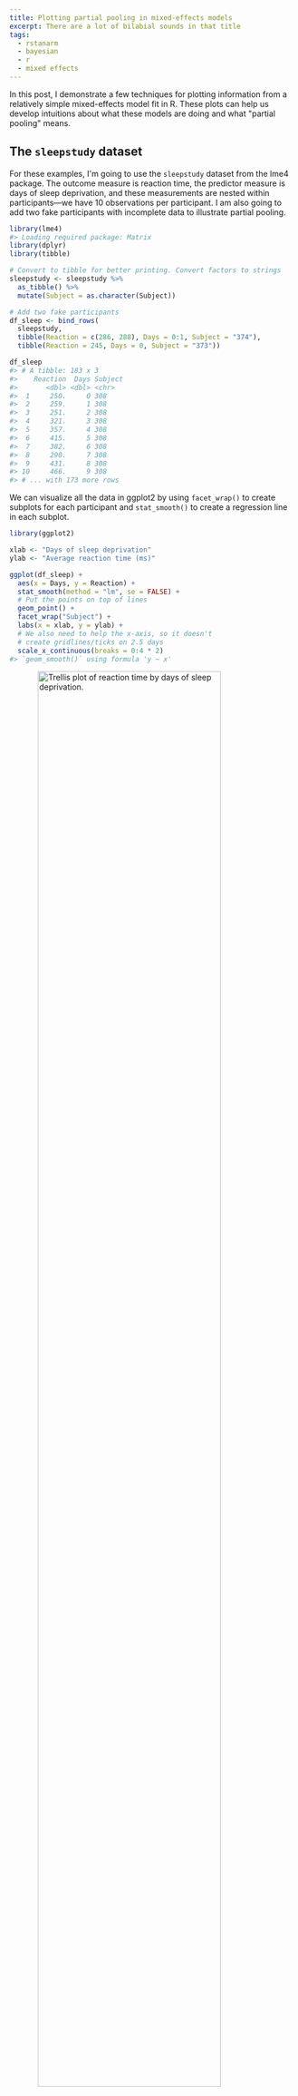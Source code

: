 ```yaml
---
title: Plotting partial pooling in mixed-effects models
excerpt: There are a lot of bilabial sounds in that title
tags:
  - rstanarm
  - bayesian
  - r
  - mixed effects
---
```




In this post, I demonstrate a few techniques for plotting information from a
relatively simple mixed-effects model fit in R. These plots can help us develop 
intuitions about what these models are doing and what "partial pooling" means.


## The `sleepstudy` dataset

For these examples, I'm going to use the `sleepstudy` dataset from the lme4
package. The outcome measure is reaction time, the predictor measure is days of
sleep deprivation, and these measurements are nested within participants—we
have 10 observations per participant. I am also going to add two fake
participants with incomplete data to illustrate partial pooling.


```r
library(lme4)
#> Loading required package: Matrix
library(dplyr)
library(tibble)

# Convert to tibble for better printing. Convert factors to strings
sleepstudy <- sleepstudy %>% 
  as_tibble() %>% 
  mutate(Subject = as.character(Subject))

# Add two fake participants
df_sleep <- bind_rows(
  sleepstudy,
  tibble(Reaction = c(286, 288), Days = 0:1, Subject = "374"),
  tibble(Reaction = 245, Days = 0, Subject = "373"))

df_sleep
#> # A tibble: 183 x 3
#>    Reaction  Days Subject
#>       <dbl> <dbl> <chr>  
#>  1     250.     0 308    
#>  2     259.     1 308    
#>  3     251.     2 308    
#>  4     321.     3 308    
#>  5     357.     4 308    
#>  6     415.     5 308    
#>  7     382.     6 308    
#>  8     290.     7 308    
#>  9     431.     8 308    
#> 10     466.     9 308    
#> # ... with 173 more rows
```

We can visualize all the data in ggplot2 by using `facet_wrap()` to create
subplots for each participant and `stat_smooth()` to create a regression line
in each subplot.


```r
library(ggplot2)

xlab <- "Days of sleep deprivation"
ylab <- "Average reaction time (ms)"

ggplot(df_sleep) + 
  aes(x = Days, y = Reaction) + 
  stat_smooth(method = "lm", se = FALSE) +
  # Put the points on top of lines
  geom_point() +
  facet_wrap("Subject") +
  labs(x = xlab, y = ylab) + 
  # We also need to help the x-axis, so it doesn't 
  # create gridlines/ticks on 2.5 days
  scale_x_continuous(breaks = 0:4 * 2)
#> `geom_smooth()` using formula 'y ~ x'
```

<img src="/figs/2017-06-22-plotting-partial-pooling-in-mixed-effects-models/facet-plot-1.png" title="Trellis plot of reaction time by days of sleep deprivation." alt="Trellis plot of reaction time by days of sleep deprivation." width="80%" style="display: block; margin: auto;" />

By the way, ggplot2 doesn't draw the regression lines outside of the range of
the data unless we set `fullrange = TRUE`. That's a helpful feature for 374!


**Update: Douglas Bates did it first.** Someone sent me a link to [a slide deck by 
Douglas Bates](http://lme4.r-forge.r-project.org/slides/2011-03-16-Amsterdam/2Longitudinal.pdf), 
lead author of the lme4 package, where he has some plots just like the ones I demo 
in this post. He uses the `sleepstudy` dataset too---it's his R package and his 
teaching dataset, after all---so the similarities are uncanny but accidental. 
Origin of this post: I was [asked on twitter](https://twitter.com/tcarpenter216/status/870746903889170432) 
how to make a facet plot of a mixed effects model, [wrote up a quick 
demo](http://rpubs.com/tjmahr/ggplot2-lme4-facet-plot) using the convenient 
`sleepstudy` dataset, and then fleshed that demo into a tutorial. By using his 
teaching dataset to illustrate some partial pooling concepts, I ended up 
recreating some of his work on accident. :grimacing: [_Sept. 14, 2017_] 
{: .notice--info}

## Complete pooling and no pooling models

Each one of these panels plotted above shows an independently estimated
regression line. This approach to fitting a separate line for each participant
is sometimes called the **no pooling** model because none of the information
from different participants is combined or _pooled_ together.

We fit a separate line for each cluster of data, unaware
that any of the other participants exist. The `lmList()` function in `lme4`
automates this process.


```r
df_no_pooling <- lmList(Reaction ~ Days | Subject, df_sleep) %>% 
  coef() %>% 
  # Subject IDs are stored as row-names. Make them an explicit column
  rownames_to_column("Subject") %>% 
  rename(Intercept = `(Intercept)`, Slope_Days = Days) %>% 
  add_column(Model = "No pooling") %>% 
  # Remove the participant who only had one data-point
  filter(Subject != "373")

head(df_no_pooling)
#>   Subject Intercept Slope_Days      Model
#> 1     308  244.1927  21.764702 No pooling
#> 2     309  205.0549   2.261785 No pooling
#> 3     310  203.4842   6.114899 No pooling
#> 4     330  289.6851   3.008073 No pooling
#> 5     331  285.7390   5.266019 No pooling
#> 6     332  264.2516   9.566768 No pooling
```

In contrast, we might consider a **complete pooling** model where all the
information from the participants is combined together. We fit a single line for
the combined data set, unaware that the data came from different participants.


```r
# Fit a model on all the data pooled together
m_pooled <- lm(Reaction ~ Days, df_sleep) 

# Repeat the intercept and slope terms for each participant
df_pooled <- tibble(
  Model = "Complete pooling",
  Subject = unique(df_sleep$Subject),
  Intercept = coef(m_pooled)[1], 
  Slope_Days = coef(m_pooled)[2]
)

head(df_pooled)
#> # A tibble: 6 x 4
#>   Model            Subject Intercept Slope_Days
#>   <chr>            <chr>       <dbl>      <dbl>
#> 1 Complete pooling 308          252.       10.3
#> 2 Complete pooling 309          252.       10.3
#> 3 Complete pooling 310          252.       10.3
#> 4 Complete pooling 330          252.       10.3
#> 5 Complete pooling 331          252.       10.3
#> 6 Complete pooling 332          252.       10.3
```

We can compare these two approaches. Instead of calculating the regression lines
with `stat_smooth()`, we can use  `geom_abline()` to draw the lines from our 
dataframe of intercept and slope parameters.


```r
# Join the raw data so we can use plot the points and the lines.
df_models <- bind_rows(df_pooled, df_no_pooling) %>% 
  left_join(df_sleep, by = "Subject")

p_model_comparison <- ggplot(df_models) + 
  aes(x = Days, y = Reaction) + 
  # Set the color mapping in this layer so the points don't get a color
  geom_abline(
    aes(intercept = Intercept, slope = Slope_Days, color = Model),
    size = .75
  ) + 
  geom_point() +
  facet_wrap("Subject") +
  labs(x = xlab, y = ylab) + 
  scale_x_continuous(breaks = 0:4 * 2) + 
  # Fix the color palette 
  scale_color_brewer(palette = "Dark2") + 
  theme(legend.position = "top", legend.justification = "left")

p_model_comparison
```

<img src="/figs/2017-06-22-plotting-partial-pooling-in-mixed-effects-models/pooling-vs-no-pooling-1.png" title="Same trellis plot as above but with two regression lines per subplot to compare the two models." alt="Same trellis plot as above but with two regression lines per subplot to compare the two models." width="80%" style="display: block; margin: auto;" />

If we stare at this plot, a few things become apparent. The complete pooling 
model estimates a single line, and we see that same line drawn on every facet. 
One advantage is that the model can make a guess about the line for 373 who only
has one observation. That model looks pretty terrible elsewhere&mdash;309, 310,
etc.&mdash;because nobody is perfectly average. In contrast, the no pooling model can
follow the data, fitting the sharp trend upwards in 308 and even capturing the
negative slope in 335.

(Here's a fun question: Which approach has the better guess for 374's line?)

The no pooling model cannot make a guess about 373. In [_Statistical
Rethinking_](http://xcelab.net/rm/statistical-rethinking/), McElreath says these 
models have amnesia 😯:

> Many statistical models also have anterograde amnesia. As the models move from
> one cluster—individual, group, location—in the data to another, estimating
> parameters for each cluster, they forget everything about the previous
> clusters. They behave this way, because the assumptions force them to. Any of
> the models from previous chapters that used dummy variables to handle
> categories are programmed for amnesia. These models implicitly assume that
> nothing learned about any one category informs estimates for the other
> categories—the parameters are independent of one another and learn from
> completely separate portions of the data. This would be like forgetting you
> had ever been in a café, each time you go to a new café. Cafés do differ, but
> they are also alike.

Once the no pooling model draws the line for 372, and it completely forgets
everything it has seen and moves on to 373. It has to skip 373 because it cannot
estimate a line from a single point, and it moves on.



## Improving estimates with a mixed-effects model

We can do better with mixed-effects models. In these models, we pool information
from all the lines together to improve our estimates of each individual line.
This approach is sometimes called **partial pooling**. In particular, after
seeing the 18 trend lines for the participants with complete data, we can make
an informed guess about the trend lines for the two participants with incomplete
data.

We can fit a classical mixed-effects model with the lme4 package:


```r
m <- lmer(Reaction ~ 1 + Days + (1 + Days | Subject), df_sleep)
arm::display(m)
#> lmer(formula = Reaction ~ 1 + Days + (1 + Days | Subject), data = df_sleep)
#>             coef.est coef.se
#> (Intercept) 252.54     6.43 
#> Days         10.45     1.54 
#> 
#> Error terms:
#>  Groups   Name        Std.Dev. Corr 
#>  Subject  (Intercept) 24.14         
#>           Days         5.92    0.07 
#>  Residual             25.48         
#> ---
#> number of obs: 183, groups: Subject, 20
#> AIC = 1783.4, DIC = 1787.8
#> deviance = 1779.6
```

The first two `coef.est` items are the "fixed effects" estimates; they reflect
the average intercept and slope parameters. For this example, the values are 
practically the same as the complete-pooling estimates. This model assumes that 
each participant's individual intercept and slope parameters are deviations 
from this average, and these random deviations drawn from a distribution of 
possible intercept and slope parameters. These are "randomly varying" or "random
effects". The information in the `Error terms` area describes the distribution 
of the effects. Because we have both fixed and random effects, 
we have a "mixed-effects" model. Hence the name.

To visualize these estimates, we extract each participant's intercept and slope
using `coef()`.


```r
# Make a dataframe with the fitted effects
df_partial_pooling <- coef(m)[["Subject"]] %>% 
  rownames_to_column("Subject") %>% 
  as_tibble() %>% 
  rename(Intercept = `(Intercept)`, Slope_Days = Days) %>% 
  add_column(Model = "Partial pooling")

head(df_partial_pooling)
#> # A tibble: 6 x 4
#>   Subject Intercept Slope_Days Model          
#>   <chr>       <dbl>      <dbl> <chr>          
#> 1 308          254.      19.6  Partial pooling
#> 2 309          212.       1.73 Partial pooling
#> 3 310          213.       4.91 Partial pooling
#> 4 330          275.       5.64 Partial pooling
#> 5 331          274.       7.39 Partial pooling
#> 6 332          261.      10.2  Partial pooling
```

Update the previous plot with a dataframe of all three models' estimates.


```r
df_models <- bind_rows(df_pooled, df_no_pooling, df_partial_pooling) %>% 
  left_join(df_sleep, by = "Subject")

# Replace the data-set of the last plot
p_model_comparison %+% df_models
```

<img src="/figs/2017-06-22-plotting-partial-pooling-in-mixed-effects-models/partial-pooling-vs-others-1.png" title="Update of previous plot with partially pooled regression lines added." alt="Update of previous plot with partially pooled regression lines added." width="80%" style="display: block; margin: auto;" />

Most of the time, the no pooling and partial pooling lines are on top of each
other. But when the two differ, it's because the partial pooling model's line is
pulled slightly towards the complete-pooling line.

We can appreciate the differences by zooming in on some participants.


```r
df_zoom <- df_models %>% 
  filter(Subject %in% c("335", "350", "373", "374"))

p_model_comparison %+% df_zoom
```

<img src="/figs/2017-06-22-plotting-partial-pooling-in-mixed-effects-models/zoomed-in-partial-pooling-1.png" title="Trellis plot of four participants to highlight the fine differences among the regression lines." alt="Trellis plot of four participants to highlight the fine differences among the regression lines." width="80%" style="display: block; margin: auto;" />

The negative line for 335 from the no pooling model gets a flatter slope in the 
partial pooling model. The model knows that negative trends are rather unlikely,
so the it hedges its bets and pulls that line towards the group average. 
Something similar happens with 350 where a sharp slope is slightly attenuated. 
For the participants with incomplete data, the partial pooling model is much
more like the complete pooling model. The complete pooling and the partial
pooling lines are basically parallel&mdash;i.e, they have the same slope. That's a
reasonable guess given so little information.


## It's shrinkage

The partial pooling model pulls more extreme estimates towards an overall 
average. We can visualize this effect by plotting a scatterplot of intercept and
slope parameters from each model and connecting estimates for the same
participant.


```r
# Also visualize the point for the fixed effects
df_fixef <- tibble(
  Model = "Partial pooling (average)",
  Intercept = fixef(m)[1],
  Slope_Days = fixef(m)[2]
)

# Complete pooling / fixed effects are center of gravity in the plot
df_gravity <- df_pooled %>% 
  distinct(Model, Intercept, Slope_Days) %>% 
  bind_rows(df_fixef)
df_gravity
#> # A tibble: 2 x 3
#>   Model                     Intercept Slope_Days
#>   <chr>                         <dbl>      <dbl>
#> 1 Complete pooling               252.       10.3
#> 2 Partial pooling (average)      253.       10.5

df_pulled <- bind_rows(df_no_pooling, df_partial_pooling)

ggplot(df_pulled) + 
  aes(x = Intercept, y = Slope_Days, color = Model) + 
  geom_point(size = 2) + 
  geom_point(data = df_gravity, size = 5) + 
  # Draw an arrow connecting the observations between models
  geom_path(
    aes(group = Subject, color = NULL), 
    arrow = arrow(length = unit(.02, "npc"))
  ) + 
  # Use ggrepel to jitter the labels away from the points
  ggrepel::geom_text_repel(
    aes(label = Subject, color = NULL), 
    data = df_no_pooling
  ) + 
  # Don't forget 373
  ggrepel::geom_text_repel(
    aes(label = Subject, color = NULL), 
    data = filter(df_partial_pooling, Subject == "373")
  ) + 
  theme(legend.position = "bottom", legend.justification = "left") + 
  ggtitle("Pooling of regression parameters") + 
  xlab("Intercept estimate") + 
  ylab("Slope estimate") + 
  scale_color_brewer(palette = "Dark2") 
```

<img src="/figs/2017-06-22-plotting-partial-pooling-in-mixed-effects-models/shrinkage-plot-1.png" title="Scatterplot of the model parameters showing how estimates from the no pooling model are pulled towards the completely pooled value." alt="Scatterplot of the model parameters showing how estimates from the no pooling model are pulled towards the completely pooled value." width="80%" style="display: block; margin: auto;" />

The average intercept and slope act like a center of gravity, pulling values
parameter estimates towards it. Hmm, maybe gravity is not quite the right
analogy, because the pull is greater for more extreme values. The lines near
that center point are very short; they get adjusted very little. The
lines in general get longer as we move away from the complete pooling
estimate. The fewer the observations in a cluster (here, participants), the more
information is borrowed from other clusters, and the greater the pull towards
the average estimate. Participant 373 had one observation, so their slope
estimate is the average. Likewise, 374 had only two observations, so they get
pulled the farthest and receive a slope estimate near the overall average.

This effect is sometimes called _shrinkage_, because more extreme values
shrinkage are pulled towards a more reasonable, more average value. In [the lme4
book](http://lme4.r-forge.r-project.org/), Douglas Bates provides an alternative 
to _shrinkage_:

> The term "shrinkage" may have negative connotations. John Tukey preferred to
> refer to the process as the estimates for individual subjects "borrowing
> strength" from each other. This is a fundamental difference in the models
> underlying mixed-effects models versus strictly fixed effects models. In a
> mixed-effects model we assume that the levels of a grouping factor are a
> selection from a population and, as a result, can be expected to share
> characteristics to some degree. Consequently, the predictions from a
> mixed-effects model are attenuated relative to those from strictly
> fixed-effects models.

Shrinkage, borrowing strength 💪 ... Another term would also
be *regularization* if we think about how the model avoids overfitting by the
taming extreme estimates.

**This feature is why I use mixed effects models in my work.** If I have a 
speech discrimination experiment and I want to describe a child's speech 
perception ability, I am going to use the partially pooled, shrunken, 
strength-borrowing, regularized, model-derived estimate of their ability, 
because it uses more information. It's that simple to me. Other disciplines
might highlight other reasons to use these models, but for me, it's partially
pooling information that's the most attractive feature.



## A topographic map of parameters

For the next visualization, we are going to visualize the distribution of 
randomly varying effects. Honestly, I am partly including it just so that I
have a working ggplot2 version of how to make this plot online. It's not a 
routine visualization, but it reveals a little more about where estimates are 
being pulled towards.

I already remarked that the model estimates a distribution of intercept and 
slope effects. We know where the center of that distribution is: It's the fixed 
effects estimate, the center of gravity in the last plot. What the model also 
needs to estimate is the variability/spread of values around that center. Also,
intercepts and slopes might be correlated: Maybe the effect of an additional day
on reaction time is diminished for participants who are slower to respond in
general. So, the model also estimates the correlation of those effects too.

Imagine that the last plot is a landscape, and fixed effects point is the peak 
of a hill. What were are going to do is draw a topographic map with contour 
lines to show different elevation regions on that hill.

First, we need to extract the covariance matrix estimated by the model.


```r
# Extract the matrix
cov_mat <- VarCorr(m)[["Subject"]]

# Strip off some details so that just the useful part is printed
attr(cov_mat, "stddev") <- NULL
attr(cov_mat, "correlation") <- NULL
cov_mat
#>             (Intercept)      Days
#> (Intercept)  582.717345  9.897673
#> Days           9.897673 35.033088
```

The `ellipse()` function takes a covariance matrix, a center value, and
quantile/confidence level and returns the points from an oval around the center
at the given confidence level. We create five ellipses for different 
quantile levels.


```r
library(ellipse)
#> 
#> Attaching package: 'ellipse'
#> The following object is masked from 'package:graphics':
#> 
#>     pairs

# Helper function to make a data-frame of ellipse points that 
# includes the level as a column
make_ellipse <- function(cov_mat, center, level) {
  ellipse(cov_mat, centre = center, level = level) %>%
    as.data.frame() %>%
    add_column(level = level) %>% 
    as_tibble()
}

center <- fixef(m)
levels <- c(.1, .3, .5, .7, .9)

# Create an ellipse dataframe for each of the levels defined 
# above and combine them
df_ellipse <- levels %>%
  purrr::map_df(~ make_ellipse(cov_mat, center, level = .x)) %>% 
  rename(Intercept = `(Intercept)`, Slope_Days = Days)

df_ellipse
#> # A tibble: 500 x 3
#>    Intercept Slope_Days level
#>        <dbl>      <dbl> <dbl>
#>  1      261.       12.4   0.1
#>  2      260.       12.6   0.1
#>  3      260.       12.7   0.1
#>  4      259.       12.8   0.1
#>  5      258.       12.8   0.1
#>  6      258.       12.9   0.1
#>  7      257.       13.0   0.1
#>  8      257.       13.0   0.1
#>  9      256.       13.1   0.1
#> 10      255.       13.1   0.1
#> # ... with 490 more rows
```

Then we add them onto our previous plot.


```r
ggplot(df_pulled) + 
  aes(x = Intercept, y = Slope_Days, color = Model) + 
  # Draw contour lines from the distribution of effects
  geom_path(
    aes(group = level, color = NULL), 
    data = df_ellipse, 
    linetype = "dashed", 
    color = "grey40"
  ) + 
  geom_point(data = df_gravity, size = 5) + 
  geom_point(size = 2) + 
  geom_path(
    aes(group = Subject, color = NULL), 
    arrow = arrow(length = unit(.02, "npc"))
  ) + 
  theme(legend.position = "bottom", legend.justification = "left") + 
  ggtitle("Topographic map of regression parameters") + 
  xlab("Intercept estimate") + 
  ylab("Slope estimate") + 
  scale_color_brewer(palette = "Dark2") 
```

<img src="/figs/2017-06-22-plotting-partial-pooling-in-mixed-effects-models/topgraphic-map-1-1.png" title="The scatterplot of shrinkage of regression parameters updated with contour lines to show different confidence regions." alt="The scatterplot of shrinkage of regression parameters updated with contour lines to show different confidence regions." width="80%" style="display: block; margin: auto;" />

The ellipses provide a little more information about where the estimates are 
being pulled. Even if some of the points are not being pulled directly towards 
the center of gravity, nearly all of them are being pulled into a higher
confidence region.

There are a few tweaks we might consider for this plot. I don't think the ovals 
need to be contained in the plot. The points are more important, and the 
plotting boundaries should be set with respect to the points. We can redefine 
the limits by using `coord_cartesian()`. (Your aesthetic preferences may differ.
That's fine.)


```r
last_plot() +
  coord_cartesian(
    xlim = range(df_pulled$Intercept), 
    ylim = range(df_pulled$Slope_Days),
    expand = TRUE
  ) 
```

<img src="/figs/2017-06-22-plotting-partial-pooling-in-mixed-effects-models/topographic-map-2-1.png" title="Tweak of the above plot to cut off some of the ellipses so the focus is on the data." alt="Tweak of the above plot to cut off some of the ellipses so the focus is on the data." width="80%" style="display: block; margin: auto;" />

To go all out 😎, let's also label the contours with the
confidence levels. I see that the lower left area is relatively free of points,
so I can place the labels there. I filter down to just the ellipse points in the
bottom 25% of *x* and *y* values. That will keep points in that lower left
quadrant. Then I find the (*x*, *y*) point with the farthest distance from the
center as the location for my label. I make it sound so easy but it took a lot
of trial and error (including an an attempt to use cosines).


```r
# Euclidean distance
contour_dist <- function(xs, ys, center_x, center_y) {
  x_diff <- (center_x - xs) ^ 2
  y_diff <- (center_y - ys) ^ 2
  sqrt(x_diff + y_diff)
}

# Find the point to label in each ellipse.
df_label_locations <- df_ellipse %>% 
  group_by(level) %>%
  filter(
    Intercept < quantile(Intercept, .25), 
    Slope_Days < quantile(Slope_Days, .25)
  ) %>% 
  # Compute distance from center.
  mutate(
    dist = contour_dist(Intercept, Slope_Days, fixef(m)[1], fixef(m)[2])
  ) %>% 
  # Keep smallest values.
  top_n(-1, wt = dist) %>% 
  ungroup()

# Tweak the last plot one more time!
last_plot() +
  geom_text(
    aes(label = level, color = NULL), 
    data = df_label_locations, 
    nudge_x = .5, 
    nudge_y = .8, 
    size = 3.5, 
    color = "grey40"
  )
```

<img src="/figs/2017-06-22-plotting-partial-pooling-in-mixed-effects-models/topographic-map-3-1.png" title="Final variant of the above plot with the confidence regions labelled." alt="Final variant of the above plot with the confidence regions labelled." width="80%" style="display: block; margin: auto;" />

Are you feeling satisfied? I feel satisfied.


## Bonus: Plotting lines from a Bayesian mixed effects model

This last part is more of a code demo than a walkthrough. I call myself a
Bayesian. Visualizing uncertainty is [one of my things
here](/visualizing-uncertainty-rstanarm/), so I would be remiss if I didn't also
demo how to do some plots using posterior samples. 

Conceptually, the classical model above estimated a single set of partially 
pooled regression lines. With the Bayesian model, we can sample from a posterior
distribution of partially pooled regression lines. Instead of one line for each 
participant, there's an entire distribution of them for each participant. This
distribution lets us quantify our uncertainty about each part of our model.

First, we fit the model in RStanARM with weakly informative priors. 


```r
library(rstanarm)
#> Loading required package: Rcpp
#> This is rstanarm version 2.21.1
#> - See https://mc-stan.org/rstanarm/articles/priors for changes to default priors!
#> - Default priors may change, so it's safest to specify priors, even if equivalent to the defaults.
#> - For execution on a local, multicore CPU with excess RAM we recommend calling
#>   options(mc.cores = parallel::detectCores())
```


```r
# Update 2021-02: Prior to mid-2020 priors were autoscaled (so `autoscale =
# TRUE`) was implicity set. But now they are no longer autoscaled. The code has
# been updated to use the autoscaling.
b <- stan_glmer(
  Reaction ~ Days + (Days | Subject),
  family = gaussian(),
  data = df_sleep,
  prior = normal(0, 2, autoscale = TRUE),
  prior_intercept = normal(0, 5, autoscale = TRUE),
  prior_covariance = decov(regularization = 2),
  prior_aux = cauchy(0, 1, autoscale = TRUE)
)
```

We get a similar overview as `arm::display()` when we print the model.


```r
b
#> stan_glmer
#>  family:       gaussian [identity]
#>  formula:      Reaction ~ Days + (Days | Subject)
#>  observations: 183
#> ------
#>             Median MAD_SD
#> (Intercept) 252.5    6.2 
#> Days         10.3    1.6 
#> 
#> Auxiliary parameter(s):
#>       Median MAD_SD
#> sigma 25.7    1.6  
#> 
#> Error terms:
#>  Groups   Name        Std.Dev. Corr
#>  Subject  (Intercept) 24           
#>           Days         7       0.06
#>  Residual             26           
#> Num. levels: Subject 20 
#> 
#> ------
#> * For help interpreting the printed output see ?print.stanreg
#> * For info on the priors used see ?prior_summary.stanreg
```

We have posterior distribution of values now! That means instead of one "center 
of gravity" point, we have 4,000 plausible points for our central value. The 
center of our former contour plot has its own contour plot. That's Bayes for 
you. We can plot that easily with `stat_density_2d()`. We set the coordinate
limits to be the same as the last plot, just so that we don't exaggerate the
uncertainty around the central point by drawing a gigantic contour surface.


```r
# Get a dataframe: One row per posterior sample
df_posterior <- b %>% 
  as.data.frame() %>% 
  as_tibble()

ggplot(df_posterior) + 
  aes(x = `(Intercept)`, y = `Days`) + 
  # Calculate the density
  stat_density_2d(aes(fill = stat(level)), geom = "polygon") +
  ggtitle("Where's the average intercept and slope?") + 
  xlab("Estimate for average intercept") + 
  ylab("Estimate for average slope") +
  # Use the same coordinate limits as last plot
  coord_cartesian(
    xlim = range(df_pulled$Intercept), 
    ylim = range(df_pulled$Slope_Days),
    expand = TRUE
  ) + 
  guides(fill = "none")
```

<img src="/figs/2017-06-22-plotting-partial-pooling-in-mixed-effects-models/posterior-of-central-point-1.png" title="Contour map of the posterior values of the average intercept and slope values." alt="Contour map of the posterior values of the average intercept and slope values." width="80%" style="display: block; margin: auto;" />

For each participant, we have 4,000 partially-pooled regression lines too, so we
can visualize our uncertainty for each participant's individual regression line.

Let's finish by drawing a sample of those lines for a faceted plot. We have to
do a bunch of data wrangling to get a dataframe with one row per subject per 
posterior sample.


```r
# For each sample, add the average intercept and average slope values to each
# participant's deviation from that average. These yields the intercept and
# slope parameters for each participant.
df_effects <- df_posterior %>%
  # Find all the columns with the pattern "b[(Intercept". Add the column
  # df_posterior$`(Intercept)` to each of those columns.
  mutate_at(
    .vars = vars(matches("b\\[\\(Intercept")), 
    .funs = ~ . + df_posterior$`(Intercept)`
  ) %>%
  # Again for slope
  mutate_at(
    .vars = vars(matches("b\\[Day")), 
    .funs = ~ . + df_posterior$Days
  )

# Convert to a long format
df_long_effects <- df_effects %>%
  select(matches("b\\[")) %>%
  rowid_to_column("draw") %>%
  tidyr::gather(Parameter, Value, -draw)

# Extract the effect type and subject number from each parameter name
df_long_effects$Type <- df_long_effects$Parameter %>%
  stringr::str_detect("Intercept") %>%
  ifelse(., "Intercept", "Slope_Day")

df_long_effects$Subject <- df_long_effects$Parameter %>%
  stringr::str_extract("\\d\\d\\d")

df_long_effects <- df_long_effects %>% 
  select(draw, Subject, Effect = Type, Value)

# Finally!
df_long_effects
#> # A tibble: 160,000 x 4
#>     draw Subject Effect    Value
#>    <int> <chr>   <chr>     <dbl>
#>  1     1 308     Intercept  257.
#>  2     2 308     Intercept  265.
#>  3     3 308     Intercept  249.
#>  4     4 308     Intercept  243.
#>  5     5 308     Intercept  248.
#>  6     6 308     Intercept  249.
#>  7     7 308     Intercept  252.
#>  8     8 308     Intercept  272.
#>  9     9 308     Intercept  253.
#> 10    10 308     Intercept  262.
#> # ... with 159,990 more rows
```

Now that we have the data in the right shape, we are going randomly choose 50
posterior samples and plot those lines alongside the observed data.


```r
df_samples <- df_long_effects %>%
  filter(draw %in% sample(1:4000, size = 50)) %>%
  tidyr::spread(Effect, Value)
df_samples
#> # A tibble: 1,000 x 4
#>     draw Subject Intercept Slope_Day
#>    <int> <chr>       <dbl>     <dbl>
#>  1    70 308          246.    17.0  
#>  2    70 309          196.     6.84 
#>  3    70 310          223.     4.57 
#>  4    70 330          261.     8.11 
#>  5    70 331          261.     9.95 
#>  6    70 332          260.    11.0  
#>  7    70 333          257.    12.3  
#>  8    70 334          253.    11.3  
#>  9    70 335          246.     0.351
#> 10    70 337          269.    22.2  
#> # ... with 990 more rows

ggplot(df_sleep) +
  aes(x = Days, y = Reaction) +
  geom_abline(
    aes(intercept = Intercept, slope = Slope_Day), 
    data = df_samples, 
    color = "#3366FF", 
    alpha = .1
  ) +
  geom_point() +
  facet_wrap("Subject") + 
  scale_x_continuous(breaks = 0:4 * 2) + 
  labs(x = xlab, y = ylab) 
```

<img src="/figs/2017-06-22-plotting-partial-pooling-in-mixed-effects-models/posterior-of-indvidual-lines-1.png" title="Final trellis plot updated to show 50 regression lines for each participant. The lines fan out for the two participants with incomplete data." alt="Final trellis plot updated to show 50 regression lines for each participant. The lines fan out for the two participants with incomplete data." width="80%" style="display: block; margin: auto;" />

For the participants with complete data, the lines pile up and form a narrow 
band, indicating a low degree of uncertainty. In the final two panels, however,
we only have limited data, and the sample of lines fan out and cover many
different plausible trajectories.

The uncertainty is more dramatic if we draw a contour plot for each
participant&mdash;basically, drawing each participants' mostly likely locations in
the landscape of parameter values.


```r
ggplot(df_long_effects %>% tidyr::spread(Effect, Value)) + 
  aes(x = Intercept, y = Slope_Day) + 
  stat_density_2d(
    aes(fill = stat(level)), 
    geom = "polygon", 
    # normalized density so all colors appear in each plot
    contour_var = "ndensity"
  ) +
  facet_wrap("Subject") + 
  xlab("Intercept estimate") + 
  ylab("Slope estimate") +
  guides(fill = "none")
```

<img src="/figs/2017-06-22-plotting-partial-pooling-in-mixed-effects-models/posterior-of-indvidual-parameters-1.png" title="Density contour plots for each participant to visualize the larger uncertainty in the participants with incomplete data." alt="Density contour plots for each participant to visualize the larger uncertainty in the participants with incomplete data." width="80%" style="display: block; margin: auto;" />

For 373 and 374, the contour regions/ink-splats are very tall: A lot of slope
values are plausible. The region for 374 is more off center and slightly narrow
than that of 373: That extra data point matters.

***

Funnily enough, this post started as a quick write-up of a [demo I 
wrote](http://rpubs.com/tjmahr/ggplot2-lme4-facet-plot), but it kind of spiraled
out of control. I hope this write-up helps students and users understand
mixed-effects models at a more intuitive level.

I had formally learned about these models twice in graduate school. In 
psychology, we were told to use them if we wanted to make inferences about a 
larger population of subjects or stimulus items. In educational psychology, we 
were told to use them to capture the sources of variances in a nested data-set:
Kids nested in classrooms nested in schools, etc.
It wasn't until I taught myself Bayesian stats that I learned about third reason
to use them: They pool information across different units, providing regularized
model estimates. I find this rationale most intuitive. The [Gelman and Hill
book](http://amzn.to/2rVRZmw) and [_Statistical
Rethinking_](http://amzn.to/2ty0C3T) both discuss the partial pooling
description of these models. (Ooooh, as I added the _Rethinking_ link, I just
noticed that I created a ggplot2 version of the plot from the cover of that
book. 😆)




***

*Last knitted on 2021-02-15. [Source code on
GitHub](https://github.com/tjmahr/tjmahr.github.io/blob/master/_R/2017-06-22-plotting-partial-pooling-in-mixed-effects-models.Rmd).*[^si] 

[^si]: 
    
    ```r
    sessioninfo::session_info()
    #> - Session info ---------------------------------------------------------------
    #>  setting  value                       
    #>  version  R version 4.0.3 (2020-10-10)
    #>  os       Windows 10 x64              
    #>  system   x86_64, mingw32             
    #>  ui       RTerm                       
    #>  language (EN)                        
    #>  collate  English_United States.1252  
    #>  ctype    English_United States.1252  
    #>  tz       America/Chicago             
    #>  date     2021-02-15                  
    #> 
    #> - Packages -------------------------------------------------------------------
    #>  ! package      * version    date       lib source                     
    #>    abind          1.4-5      2016-07-21 [1] CRAN (R 4.0.0)             
    #>    arm            1.11-2     2020-07-27 [1] CRAN (R 4.0.2)             
    #>    assertthat     0.2.1      2019-03-21 [1] CRAN (R 4.0.2)             
    #>    backports      1.2.1      2020-12-09 [1] CRAN (R 4.0.3)             
    #>    base64enc      0.1-3      2015-07-28 [1] CRAN (R 4.0.0)             
    #>    bayesplot      1.8.0.9000 2021-02-01 [1] local                      
    #>    boot           1.3-27     2021-02-12 [1] CRAN (R 4.0.3)             
    #>    callr          3.5.1      2020-10-13 [1] CRAN (R 4.0.3)             
    #>    checkmate      2.0.0      2020-02-06 [1] CRAN (R 4.0.2)             
    #>    cli            2.3.0      2021-01-31 [1] CRAN (R 4.0.3)             
    #>    cluster        2.1.0      2019-06-19 [1] CRAN (R 4.0.3)             
    #>    coda           0.19-4     2020-09-30 [1] CRAN (R 4.0.2)             
    #>    codetools      0.2-18     2020-11-04 [1] CRAN (R 4.0.2)             
    #>    colorspace     2.0-0      2020-11-11 [1] CRAN (R 4.0.3)             
    #>    colourpicker   1.1.0      2020-09-14 [1] CRAN (R 4.0.2)             
    #>    crayon         1.4.1      2021-02-08 [1] CRAN (R 4.0.3)             
    #>    crosstalk      1.1.1      2021-01-12 [1] CRAN (R 4.0.3)             
    #>    curl           4.3        2019-12-02 [1] CRAN (R 4.0.2)             
    #>    data.table     1.13.6     2020-12-30 [1] CRAN (R 4.0.3)             
    #>    DBI            1.1.1      2021-01-15 [1] CRAN (R 4.0.3)             
    #>    digest         0.6.27     2020-10-24 [1] CRAN (R 4.0.3)             
    #>    dplyr        * 1.0.4      2021-02-02 [1] CRAN (R 4.0.3)             
    #>    DT             0.17       2021-01-06 [1] CRAN (R 4.0.3)             
    #>    dygraphs       1.1.1.6    2018-07-11 [1] CRAN (R 4.0.2)             
    #>    ellipse      * 0.4.2      2020-05-27 [1] CRAN (R 4.0.2)             
    #>    ellipsis       0.3.1      2020-05-15 [1] CRAN (R 4.0.2)             
    #>    emo            0.0.0.9000 2020-07-06 [1] Github (hadley/emo@3f03b11)
    #>    evaluate       0.14       2019-05-28 [1] CRAN (R 4.0.2)             
    #>    fansi          0.4.2      2021-01-15 [1] CRAN (R 4.0.3)             
    #>    farver         2.0.3      2020-01-16 [1] CRAN (R 4.0.2)             
    #>    fastmap        1.1.0      2021-01-25 [1] CRAN (R 4.0.3)             
    #>    foreign        0.8-81     2020-12-22 [1] CRAN (R 4.0.3)             
    #>    Formula        1.2-4      2020-10-16 [1] CRAN (R 4.0.2)             
    #>    generics       0.1.0      2020-10-31 [1] CRAN (R 4.0.3)             
    #>    ggplot2      * 3.3.3      2020-12-30 [1] CRAN (R 4.0.3)             
    #>    ggrepel        0.9.1      2021-01-15 [1] CRAN (R 4.0.3)             
    #>    ggridges       0.5.3      2021-01-08 [1] CRAN (R 4.0.3)             
    #>    git2r          0.28.0     2021-01-10 [1] CRAN (R 4.0.3)             
    #>    glue           1.4.2      2020-08-27 [1] CRAN (R 4.0.2)             
    #>    gridExtra      2.3        2017-09-09 [1] CRAN (R 4.0.2)             
    #>    gtable         0.3.0      2019-03-25 [1] CRAN (R 4.0.2)             
    #>    gtools         3.8.2      2020-03-31 [1] CRAN (R 4.0.0)             
    #>    here           1.0.1      2020-12-13 [1] CRAN (R 4.0.3)             
    #>    highr          0.8        2019-03-20 [1] CRAN (R 4.0.2)             
    #>    Hmisc          4.4-2      2020-11-29 [1] CRAN (R 4.0.3)             
    #>    htmlTable      2.1.0      2020-09-16 [1] CRAN (R 4.0.2)             
    #>    htmltools      0.5.1.1    2021-01-22 [1] CRAN (R 4.0.3)             
    #>    htmlwidgets    1.5.3      2020-12-10 [1] CRAN (R 4.0.3)             
    #>    httpuv         1.5.5      2021-01-13 [1] CRAN (R 4.0.3)             
    #>    igraph         1.2.6      2020-10-06 [1] CRAN (R 4.0.2)             
    #>    inline         0.3.17     2020-12-01 [1] CRAN (R 4.0.3)             
    #>    isoband        0.2.3      2020-12-01 [1] CRAN (R 4.0.3)             
    #>    jpeg           0.1-8.1    2019-10-24 [1] CRAN (R 4.0.0)             
    #>    jsonlite       1.7.2      2020-12-09 [1] CRAN (R 4.0.3)             
    #>    knitr        * 1.31       2021-01-27 [1] CRAN (R 4.0.3)             
    #>    labeling       0.4.2      2020-10-20 [1] CRAN (R 4.0.2)             
    #>    later          1.1.0.1    2020-06-05 [1] CRAN (R 4.0.2)             
    #>    lattice        0.20-41    2020-04-02 [1] CRAN (R 4.0.2)             
    #>    latticeExtra   0.6-29     2019-12-19 [1] CRAN (R 4.0.2)             
    #>    lifecycle      1.0.0      2021-02-15 [1] CRAN (R 4.0.3)             
    #>    lme4         * 1.1-26     2020-12-01 [1] CRAN (R 4.0.3)             
    #>    loo            2.4.1      2020-12-09 [1] CRAN (R 4.0.3)             
    #>    lubridate      1.7.9.2    2020-11-13 [1] CRAN (R 4.0.3)             
    #>    magrittr       2.0.1      2020-11-17 [1] CRAN (R 4.0.3)             
    #>    markdown       1.1        2019-08-07 [1] CRAN (R 4.0.2)             
    #>    MASS           7.3-53     2020-09-09 [1] CRAN (R 4.0.3)             
    #>    Matrix       * 1.2-18     2019-11-27 [1] CRAN (R 4.0.3)             
    #>    matrixStats    0.58.0     2021-01-29 [1] CRAN (R 4.0.3)             
    #>    mgcv           1.8-33     2020-08-27 [1] CRAN (R 4.0.2)             
    #>    mime           0.9        2020-02-04 [1] CRAN (R 4.0.3)             
    #>    miniUI         0.1.1.1    2018-05-18 [1] CRAN (R 4.0.2)             
    #>    minqa          1.2.4      2014-10-09 [1] CRAN (R 4.0.2)             
    #>    munsell        0.5.0      2018-06-12 [1] CRAN (R 4.0.2)             
    #>    nlme           3.1-152    2021-02-04 [1] CRAN (R 4.0.3)             
    #>    nloptr         1.2.2.2    2020-07-02 [1] CRAN (R 4.0.2)             
    #>    nnet           7.3-15     2021-01-24 [1] CRAN (R 4.0.3)             
    #>    pillar         1.4.7      2020-11-20 [1] CRAN (R 4.0.3)             
    #>    pkgbuild       1.2.0      2020-12-15 [1] CRAN (R 4.0.3)             
    #>    pkgconfig      2.0.3      2019-09-22 [1] CRAN (R 4.0.2)             
    #>    plyr           1.8.6      2020-03-03 [1] CRAN (R 4.0.2)             
    #>    png            0.1-7      2013-12-03 [1] CRAN (R 4.0.0)             
    #>    prettyunits    1.1.1      2020-01-24 [1] CRAN (R 4.0.2)             
    #>    processx       3.4.5      2020-11-30 [1] CRAN (R 4.0.3)             
    #>    promises       1.1.1      2020-06-09 [1] CRAN (R 4.0.3)             
    #>    ps             1.5.0      2020-12-05 [1] CRAN (R 4.0.3)             
    #>    purrr          0.3.4      2020-04-17 [1] CRAN (R 4.0.2)             
    #>    R6             2.5.0      2020-10-28 [1] CRAN (R 4.0.2)             
    #>    ragg           0.4.1      2021-01-11 [1] CRAN (R 4.0.3)             
    #>    RColorBrewer   1.1-2      2014-12-07 [1] CRAN (R 4.0.0)             
    #>    Rcpp         * 1.0.6      2021-01-15 [1] CRAN (R 4.0.3)             
    #>  D RcppParallel   5.0.2      2020-06-24 [1] CRAN (R 4.0.2)             
    #>    reshape2       1.4.4      2020-04-09 [1] CRAN (R 4.0.2)             
    #>    rlang          0.4.10     2020-12-30 [1] CRAN (R 4.0.3)             
    #>    rpart          4.1-15     2019-04-12 [1] CRAN (R 4.0.2)             
    #>    rprojroot      2.0.2      2020-11-15 [1] CRAN (R 4.0.3)             
    #>    rsconnect      0.8.16     2019-12-13 [1] CRAN (R 4.0.2)             
    #>    rstan          2.21.2     2020-07-27 [1] CRAN (R 4.0.3)             
    #>    rstanarm     * 2.21.1     2020-07-20 [1] CRAN (R 4.0.2)             
    #>    rstantools     2.1.1      2020-07-06 [1] CRAN (R 4.0.2)             
    #>    rstudioapi     0.13       2020-11-12 [1] CRAN (R 4.0.3)             
    #>    scales         1.1.1      2020-05-11 [1] CRAN (R 4.0.2)             
    #>    sessioninfo    1.1.1      2018-11-05 [1] CRAN (R 4.0.2)             
    #>    shiny          1.6.0      2021-01-25 [1] CRAN (R 4.0.3)             
    #>    shinyjs        2.0.0      2020-09-09 [1] CRAN (R 4.0.2)             
    #>    shinystan      2.5.0      2018-05-01 [1] CRAN (R 4.0.2)             
    #>    shinythemes    1.2.0      2021-01-25 [1] CRAN (R 4.0.3)             
    #>    StanHeaders    2.21.0-7   2020-12-17 [1] CRAN (R 4.0.3)             
    #>    statmod        1.4.35     2020-10-19 [1] CRAN (R 4.0.3)             
    #>    stringi        1.5.3      2020-09-09 [1] CRAN (R 4.0.2)             
    #>    stringr        1.4.0      2019-02-10 [1] CRAN (R 4.0.2)             
    #>    survival       3.2-7      2020-09-28 [1] CRAN (R 4.0.2)             
    #>    systemfonts    1.0.0      2021-02-01 [1] CRAN (R 4.0.3)             
    #>    textshaping    0.2.1      2020-11-13 [1] CRAN (R 4.0.3)             
    #>    threejs        0.3.3      2020-01-21 [1] CRAN (R 4.0.2)             
    #>    tibble       * 3.0.6      2021-01-29 [1] CRAN (R 4.0.3)             
    #>    tidyr          1.1.2      2020-08-27 [1] CRAN (R 4.0.2)             
    #>    tidyselect     1.1.0      2020-05-11 [1] CRAN (R 4.0.2)             
    #>    utf8           1.1.4      2018-05-24 [1] CRAN (R 4.0.2)             
    #>    V8             3.4.0      2020-11-04 [1] CRAN (R 4.0.3)             
    #>    vctrs          0.3.6      2020-12-17 [1] CRAN (R 4.0.3)             
    #>    withr          2.4.1      2021-01-26 [1] CRAN (R 4.0.3)             
    #>    xfun           0.20       2021-01-06 [1] CRAN (R 4.0.3)             
    #>    xtable         1.8-4      2019-04-21 [1] CRAN (R 4.0.2)             
    #>    xts            0.12.1     2020-09-09 [1] CRAN (R 4.0.2)             
    #>    zoo            1.8-8      2020-05-02 [1] CRAN (R 4.0.2)             
    #> 
    #> [1] C:/Users/Tristan/Documents/R/win-library/4.0
    #> [2] C:/Program Files/R/R-4.0.3/library
    #> 
    #>  D -- DLL MD5 mismatch, broken installation.
    ```

